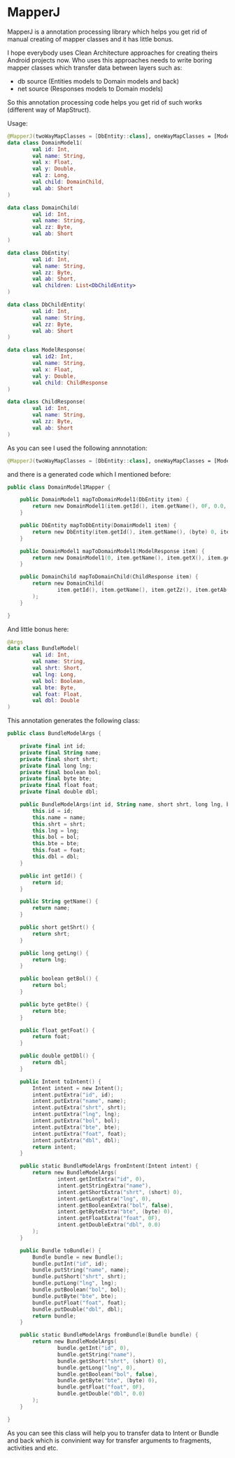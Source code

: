 # MapperJ
MapperJ is a annotation processing library which helps you get rid of manual creating of mapper classes and it has little bonus.

I hope everybody uses Clean Architecture approaches for creating theirs Android projects now.
Who uses this approaches needs to write boring mapper classes which transfer data between layers such as:
- db source (Entities models to Domain models and back)
- net source (Responses models to Domain models)

So this annotation processing code helps you get rid of such works (different way of MapStruct).

Usage:

``` kotlin
@MapperJ(twoWayMapClasses = [DbEntity::class], oneWayMapClasses = [ModelResponse::class])
data class DomainModel1(
        val id: Int,
        val name: String,
        val x: Float,
        val y: Double,
        val z: Long,
        val child: DomainChild,
        val ab: Short
)

data class DomainChild(
        val id: Int,
        val name: String,
        val zz: Byte,
        val ab: Short
)

data class DbEntity(
        val id: Int,
        val name: String,
        val zz: Byte,
        val ab: Short,
        val children: List<DbChildEntity>
)

data class DbChildEntity(
        val id: Int,
        val name: String,
        val zz: Byte,
        val ab: Short
)

data class ModelResponse(
        val id2: Int,
        val name: String,
        val x: Float,
        val y: Double,
        val child: ChildResponse
)

data class ChildResponse(
        val id: Int,
        val name: String,
        val zz: Byte,
        val ab: Short
)

```
As you can see I used the following annnotation:
``` kotlin 
@MapperJ(twoWayMapClasses = [DbEntity::class], oneWayMapClasses = [ModelResponse::class]) 
```

and there is a generated code which I mentioned before:
``` kotlin
public class DomainModel1Mapper {

    public DomainModel1 mapToDomainModel1(DbEntity item) {
        return new DomainModel1(item.getId(), item.getName(), 0F, 0.0, 0, null, item.getAb());
    }

    public DbEntity mapToDbEntity(DomainModel1 item) {
        return new DbEntity(item.getId(), item.getName(), (byte) 0, item.getAb(), new ArrayList());
    }

    public DomainModel1 mapToDomainModel1(ModelResponse item) {
        return new DomainModel1(0, item.getName(), item.getX(), item.getY(), 0, mapToDomainChild(item.getChild()), (short) 0);
    }

    public DomainChild mapToDomainChild(ChildResponse item) {
        return new DomainChild(
                item.getId(), item.getName(), item.getZz(), item.getAb()
        );
    }

}

```

And little bonus here:
``` kotlin
@Args
data class BundleModel(
        val id: Int,
        val name: String,
        val shrt: Short,
        val lng: Long,
        val bol: Boolean,
        val bte: Byte,
        val foat: Float,
        val dbl: Double
)

```
This annotation generates the following class:

``` kotlin
public class BundleModelArgs {

    private final int id;
    private final String name;
    private final short shrt;
    private final long lng;
    private final boolean bol;
    private final byte bte;
    private final float foat;
    private final double dbl;

    public BundleModelArgs(int id, String name, short shrt, long lng, boolean bol, byte bte, float foat, double dbl) {
        this.id = id;
        this.name = name;
        this.shrt = shrt;
        this.lng = lng;
        this.bol = bol;
        this.bte = bte;
        this.foat = foat;
        this.dbl = dbl;
    }

    public int getId() {
        return id;
    }

    public String getName() {
        return name;
    }

    public short getShrt() {
        return shrt;
    }

    public long getLng() {
        return lng;
    }

    public boolean getBol() {
        return bol;
    }

    public byte getBte() {
        return bte;
    }

    public float getFoat() {
        return foat;
    }

    public double getDbl() {
        return dbl;
    }

    public Intent toIntent() {
        Intent intent = new Intent();
        intent.putExtra("id", id);
        intent.putExtra("name", name);
        intent.putExtra("shrt", shrt);
        intent.putExtra("lng", lng);
        intent.putExtra("bol", bol);
        intent.putExtra("bte", bte);
        intent.putExtra("foat", foat);
        intent.putExtra("dbl", dbl);
        return intent;
    }

    public static BundleModelArgs fromIntent(Intent intent) {
        return new BundleModelArgs(
                intent.getIntExtra("id", 0),
                intent.getStringExtra("name"),
                intent.getShortExtra("shrt", (short) 0),
                intent.getLongExtra("lng", 0),
                intent.getBooleanExtra("bol", false),
                intent.getByteExtra("bte", (byte) 0),
                intent.getFloatExtra("foat", 0F),
                intent.getDoubleExtra("dbl", 0.0)
        );
    }

    public Bundle toBundle() {
        Bundle bundle = new Bundle();
        bundle.putInt("id", id);
        bundle.putString("name", name);
        bundle.putShort("shrt", shrt);
        bundle.putLong("lng", lng);
        bundle.putBoolean("bol", bol);
        bundle.putByte("bte", bte);
        bundle.putFloat("foat", foat);
        bundle.putDouble("dbl", dbl);
        return bundle;
    }

    public static BundleModelArgs fromBundle(Bundle bundle) {
        return new BundleModelArgs(
                bundle.getInt("id", 0),
                bundle.getString("name"),
                bundle.getShort("shrt", (short) 0),
                bundle.getLong("lng", 0),
                bundle.getBoolean("bol", false),
                bundle.getByte("bte", (byte) 0),
                bundle.getFloat("foat", 0F),
                bundle.getDouble("dbl", 0.0)
        );
    }

}

```
As you can see this class will help you to transfer data to Intent or Bundle and back which is convinient way for transfer arguments to fragments, activities and etc.


